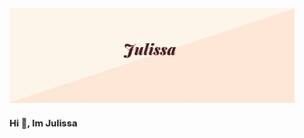 <p align="center">
  <img src="https://github.com/JuliPa/JuliPa/blob/master/images/Triangle%20Framed%20Congratulations%20Email%20Header.gif" alt="animated" />
</p>
<!--   ![Alt Text](https://github.com/JuliPa/JuliPa/blob/master/images/Triangle%20Framed%20Congratulations%20Email%20Header.gif) -->

### Hi 👋, Im Julissa





<!--
**JuliPa/JuliPa** is a ✨ _special_ ✨ repository because its `README.md` (this file) appears on your GitHub profile.

Here are some ideas to get you started:

- 🔭 I’m currently working on ...
- 🌱 I’m currently learning ...
- 👯 I’m looking to collaborate on ...
- 🤔 I’m looking for help with ...
- 💬 Ask me about ...
- 📫 How to reach me: ...
- 😄 Pronouns: ...
- ⚡ Fun fact: ...
-->
